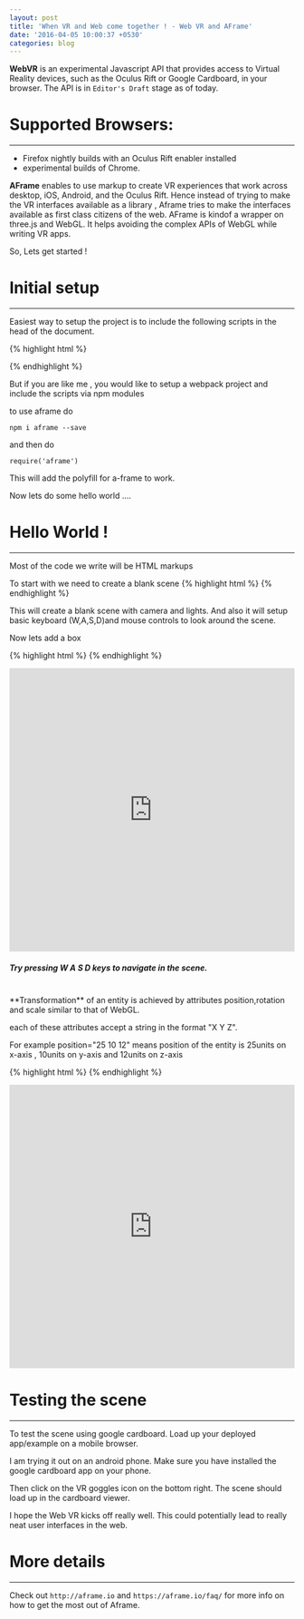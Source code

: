 ```yaml
---
layout: post
title: 'When VR and Web come together ! - Web VR and AFrame'
date: '2016-04-05 10:00:37 +0530'
categories: blog
---
```


**WebVR** is an experimental Javascript API that provides access to Virtual Reality devices, such as the Oculus Rift or Google Cardboard, in your browser. The API is in `Editor's Draft` stage as of today.

# Supported Browsers:
---------------------
- Firefox nightly builds with an Oculus Rift enabler installed
- experimental builds of Chrome.

**AFrame** enables to use markup to create VR experiences that work across desktop, iOS, Android, and the Oculus Rift. Hence instead of trying to make the VR interfaces available as a library , Aframe tries to make the interfaces available as first class citizens of the web.
 AFrame is kindof a wrapper on three.js and WebGL. It helps avoiding the complex APIs of WebGL while writing VR apps.


So, Lets get started !

# Initial setup
----------------
Easiest way to setup the project is to include the following scripts in the head of the document.

{% highlight html %}

<!-- Production Version, Minified -->
<script src="https://aframe.io/releases/0.2.0/aframe.min.js"></script>
<!-- Development Version, Uncompressed with Source Maps -->
<script src="https://aframe.io/releases/0.2.0/aframe.js"></script>

{% endhighlight %}


But if you are like me , you would like to setup a webpack project and include the scripts via npm modules

to use aframe do

`npm i aframe --save`

and then do

`require('aframe')`

This will add the polyfill for a-frame to work.

Now lets do some hello world ....

# Hello World !
----------------
Most of the code we write will be HTML markups

To start with we need to create a blank scene
{% highlight html %}
<a-scene>
</a-scene>
{% endhighlight %}

This will create a blank scene with camera and lights. And also it will setup basic keyboard (W,A,S,D)and mouse controls to look around the scene.

Now lets add a box

{% highlight html %}
<a-scene>
  <a-box color="#E45334" width="2" height="2" depth="2"></a-box>
</a-scene>
{% endhighlight %}

<iframe style="width: 100%; height: 500px" src="https://embed.plnkr.co/30486SppK0q1WWBxU0QS/" frameborder="0" allowfullscren="allowfullscren"></iframe>

##### Try pressing W A S D keys to navigate in the scene.

<br/>
**Transformation** of an entity is achieved by attributes position,rotation and scale similar to that of WebGL.

each of these attributes accept a string in the format "X Y Z".

For example position="25 10 12" means position of the entity is 25units on x-axis , 10units on y-axis and 12units on z-axis

{% highlight html %}
<a-scene>
  <a-box color="#E45334" width="2" height="2" depth="2" position="0 1 1" scale="0.5 1 0.5" rotation="40 20 20"></a-box>
</a-scene>
{% endhighlight %}

<iframe style="width: 100%; height: 500px" src="https://embed.plnkr.co/8eoDsRpiqbXKdgbt8LJQ?p=preview/" frameborder="0" allowfullscren="allowfullscren"></iframe>

# Testing the scene
-------------

To test the scene using google cardboard.
Load up your deployed app/example on a mobile browser.

I am trying it out on an android phone.
Make sure you have installed the google cardboard app on your phone.

Then click on the VR goggles icon on the bottom right.
The scene should load up in the cardboard viewer.


I hope the Web VR kicks off really well. This could potentially lead to really neat user interfaces in the web.


# More details
--------

Check out `http://aframe.io` and `https://aframe.io/faq/` for more info on how to get the most out of Aframe.
